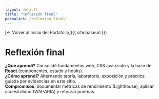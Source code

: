 ```yaml
---
layout: default
title: "Reflexión final"
permalink: /reflexion-final/
---
```


[← Volver al Inicio del Portafolio]({{ site.baseurl }})
# Reflexión final
**¿Qué aprendí?** Consolidé fundamentos web, CSS avanzado y la base de **React** (componentes, estado y hooks).  
**¿Cómo aprendí?** Alternando teoría, laboratorio, exposición y práctica guiada por evidencias en este sitio.  
**Compromisos:** documentar métricas de rendimiento (Lighthouse), aplicar accesibilidad (WAI-ARIA) y reforzar pruebas.
